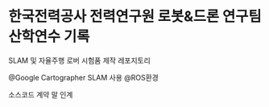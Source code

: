 # 한국전력공사 전력연구원 로봇&드론 연구팀 산학연수 기록


SLAM 및 자율주행 로버 시험품 제작 레포지토리

@Google Cartographer SLAM 사용
@ROS환경


소스코드 계약 말 인계





